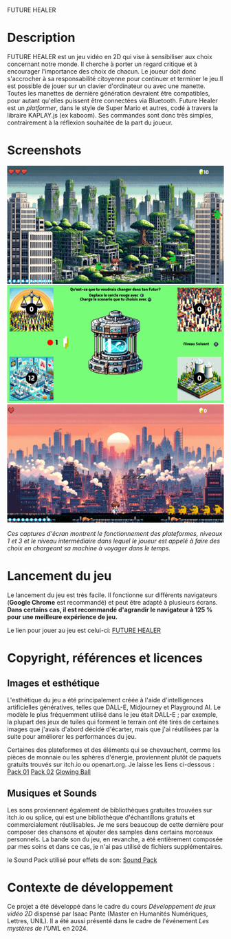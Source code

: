 FUTURE HEALER

<h1>Description</h1>
<p>FUTURE HEALER est un jeu vidéo en 2D qui vise à sensibiliser aux choix concernant notre monde. Il cherche à porter un regard critique et à encourager l'importance des choix de chacun. Le joueur doit donc s'accrocher à sa responsabilité citoyenne pour continuer et terminer le jeu.Il est possible de jouer sur un clavier d'ordinateur ou avec une manette. Toutes les manettes de dernière génération devraient être compatibles, pour autant qu'elles puissent être connectées via Bluetooth. Future Healer est un <i>platformer</i>, dans le style de Super Mario et autres, codé à travers la libraire KAPLAY.js (ex kaboom). Ses commandes sont donc très simples, contrairement à la réflexion souhaitée de la part du joueur.</p>

<h1>Screenshots</h1>
<img src="ASSETS/tilesets-da-tagliare/Screenshot 1.png">
<img src="ASSETS/tilesets-da-tagliare/Screenshot 2.png">
<img src="ASSETS/tilesets-da-tagliare/Screenshot 3.png">
<p><i>Ces captures d'écran montrent le fonctionnement des plateformes,  niveaux 1 et 3 et le niveau intermédiaire dans lequel le joueur est appelé à faire des choix en chargeant sa machine à voyager dans le temps.</i></p>

<h1>Lancement du jeu</h1>
<p>Le lancement du jeu est très facile. Il fonctionne sur différents navigateurs (<b>Google Chrome</b> est recommandé) et peut être adapté à plusieurs écrans. <b>Dans certains cas, il est recommandé d'agrandir le navigateur à 125 % pour une meilleure expérience de jeu.</b></p>
<p>Le lien pour jouer au jeu est celui-ci: <a href="https://gianmarcosapienza.itch.io/future-healer">FUTURE HEALER</a></p>

<h1>Copyright, références et licences</h1>
  <h2>Images et esthétique</h2>
  <p>L'esthétique du jeu a été principalement créée à l'aide d'intelligences artificielles génératives, telles que DALL-E, Midjourney et Playground AI. Le modèle le plus fréquemment utilisé dans le jeu était DALL-E ; par exemple, la plupart des jeux de tuiles qui forment le terrain ont été tirés de certaines images que j'avais d'abord décidé d'écarter, mais que j'ai réutilisées par la suite pour améliorer les performances du jeu.</p>
  <p>Certaines des plateformes et des éléments qui se chevauchent, comme les pièces de monnaie ou les sphères d'énergie, proviennent plutôt de paquets gratuits trouvés sur itch.io ou openart.org. Je laisse les liens ci-dessous : 
  <a href="https://ansimuz.itch.io/grotto-escape-game-art-pack;
">Pack 01</a>
  <a href="https://opengameart.org/content/190-pixel-art-assets-sci-fi-forest;
">Pack 02</a>
  <a href="https://lvgames.itch.io/free-glowing-ball-sprite-pixel-fx-rpg-maker-ready;
">Glowing Ball</a>
  </p>
  <h2>Musiques et Sounds</h2>
  <p>Les sons proviennent également de bibliothèques gratuites trouvées sur itch.io ou splice, qui est une bibliothèque d'échantillons gratuits et commercialement réutilisables. Je me sers beaucoup de cette dernière pour composer des chansons et ajouter des samples dans certains morceaux personnels. La bande son du jeu, en revanche, a été entièrement composée par mes soins et dans ce cas, je n'ai pas utilisé de fichiers supplémentaires. </p>
  <p>le Sound Pack utilisé pour effets de son: <a href="https://ivyism.itch.io/8-16-bit-half-life">Sound Pack</a></p>

<h1>Contexte de développement</h1>
<p>Ce projet a été développé dans le cadre du cours <i>Développement de jeux vidéo 2D</i> dispensé par Isaac Pante (Master en Humanités Numériques, Lettres, UNIL). Il a été aussi présenté dans le cadre de l'événement <i>Les mystères de l'UNIL</i> en 2024.</p>
